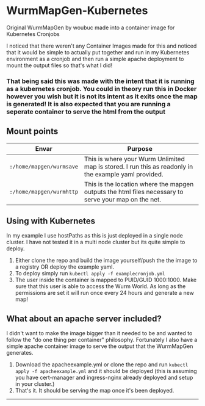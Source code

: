 # WurmMapGen-Kubernetes
Original WurmMapGen by woubuc made into a container image for Kubernetes Cronjobs

I noticed that there weren't any Container Images made for this and noticed that it would be simple to actually put together and run in my Kubernetes environment as a cronjob and then run a simple apache deployment to mount the output files so that's what I did!

### That being said this was made with the intent that it is running as a kubernetes cronjob. You could in theory run this in Docker however you wish but it is not its intent as it exits once the map is generated! It is also expected that you are running a seperate container to serve the html from the output

## Mount points

| Envar | Purpose |
| :----: | --- |
| `:/home/mapgen/wurmsave` | This is where your Wurm Unlimited map is stored. I run this as readonly in the example yaml provided. 
| `:/home/mapgen/wurmhttp` | This is the location where the mapgen outputs the html files necessary to serve your map on the net.

## Using with Kubernetes
In my example I use hostPaths as this is just deployed in a single node cluster. I have not tested it in a multi node cluster but its quite simple to deploy.
1. Either clone the repo and build the image yourself/push the the image to a registry OR deploy the example yaml.
2. To deploy simply run ```kubectl apply -f examplecronjob.yml```
3. The user inside the container is mapped to PUID/GUID 1000:1000. Make sure that this user is able to access the Wurm World. As long as the permissions are set it will run once every 24 hours and generate a new map!

## What about an apache server included?
I didn't want to make the image bigger than it needed to be and wanted to follow the "do one thing per container" philosophy. Fortunately I also have a simple apache container image to serve the output that the WurmMapGen generates.

1. Download the apacheexample.yml or clone the repo and run ```kubectl apply -f apacheexample.yml``` and it should be deployed (this is assuming you have cert-manager and ingress-nginx already deployed and setup in your cluster.)
2. That's it. It should be serving the map once it's been deployed.

-------------------------------------------------------------
